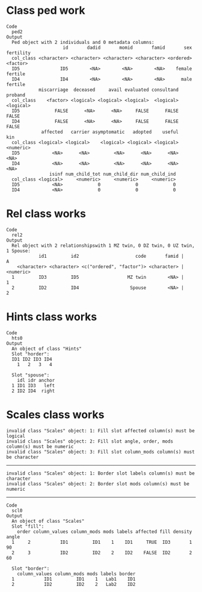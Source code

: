 # Class ped work

    Code
      ped2
    Output
      Ped object with 2 individuals and 0 metadata columns:
                         id       dadid       momid       famid       sex fertility
      col_class <character> <character> <character> <character> <ordered>  <factor>
      ID5               ID5        <NA>        <NA>        <NA>    female   fertile
      ID4               ID4        <NA>        <NA>        <NA>      male   fertile
                miscarriage  deceased     avail evaluated consultand   proband
      col_class    <factor> <logical> <logical> <logical>  <logical> <logical>
      ID5             FALSE      <NA>      <NA>     FALSE      FALSE     FALSE
      ID4             FALSE      <NA>      <NA>     FALSE      FALSE     FALSE
                 affected   carrier asymptomatic   adopted    useful       kin
      col_class <logical> <logical>    <logical> <logical> <logical> <numeric>
      ID5            <NA>      <NA>         <NA>      <NA>      <NA>      <NA>
      ID4            <NA>      <NA>         <NA>      <NA>      <NA>      <NA>
                    isinf num_child_tot num_child_dir num_child_ind
      col_class <logical>     <numeric>     <numeric>     <numeric>
      ID5            <NA>             0             0             0
      ID4            <NA>             0             0             0

# Rel class works

    Code
      rel2
    Output
      Rel object with 2 relationshipswith 1 MZ twin, 0 DZ twin, 0 UZ twin, 1 Spouse:
                id1         id2                     code       famid |         A
        <character> <character> <c("ordered", "factor")> <character> | <numeric>
      1         ID3         ID5                  MZ twin        <NA> |         1
      2         ID2         ID4                   Spouse        <NA> |         2

# Hints class works

    Code
      hts0
    Output
      An object of class "Hints"
      Slot "horder":
      ID1 ID2 ID3 ID4 
        1   2   3   4 
      
      Slot "spouse":
        idl idr anchor
      1 ID1 ID3   left
      2 ID2 ID4  right
      

# Scales class works

    invalid class "Scales" object: 1: Fill slot affected column(s) must be logical
    invalid class "Scales" object: 2: Fill slot angle, order, mods column(s) must be numeric
    invalid class "Scales" object: 3: Fill slot column_mods column(s) must be character

---

    invalid class "Scales" object: 1: Border slot labels column(s) must be character
    invalid class "Scales" object: 2: Border slot mods column(s) must be numeric

---

    Code
      scl0
    Output
      An object of class "Scales"
      Slot "fill":
        order column_values column_mods mods labels affected fill density angle
      1     2           ID1         ID1    1    ID1     TRUE  ID3       1    90
      2     3           ID2         ID2    2    ID2    FALSE  ID2       2    60
      
      Slot "border":
        column_values column_mods mods labels border
      1           ID1         ID1    1   Lab1    ID1
      2           ID2         ID2    2   Lab2    ID2
      

